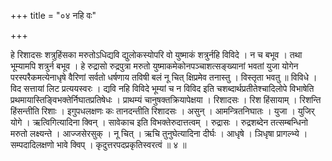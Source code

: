+++
title = "०४ नहि वः"

+++

हे रिशादसः शत्रुहिंसका मरुतोऽधिद्यवि द्युलोकस्योपरि वो युष्माकं शत्रुर्नहि विविदे । न च बभूव । तथा भूम्यामपि शत्रुर्न बभूव । हे रुद्रासो रुद्रपुत्रा मरुतो युष्माकमेकोनपञ्चाशत्सङ्ख्यानां भवतां युजा योगेन परस्परैकमत्येनाधृषे वैरिणां सर्वतो धर्षणाय तविषी बलं नू चित् क्षिप्रमेव तनास्तु । विस्तृता भवतु ॥ विविधे । विद सत्तायां लिट प्रत्ययस्वरः । द्यवि नहि विविदे भूम्यां च न विविद इति चशब्दार्थप्रतीतेश्चादिलोपे विभाषेति प्रथमायास्तिङ्विभक्तेर्निघातप्रतिषेधः । प्राथम्यं चानुषक्तक्रियापेक्षया । रिशादसः । रिश हिंसायाम् । रिशन्ति हिंसन्तीति रिशाः । इगुपधलक्षणः कः तानदन्तीति रिशादसः । असुन् । आमन्त्रितनिघातः । युजा । युजिर् योगे । ऋत्विगित्यादिना क्विन् । सावेकाच इति विभक्तेरुदात्तत्वम् । रुद्रासः । रुद्रशब्देन तत्सम्बन्धिनो मरुतो लक्ष्यन्ते । आज्जसेरसुक् । नू चित् । ऋचि तुनुघेत्यादिना दीर्घः । आधृषे । ञिधृषा प्रागल्भ्ये । सम्पदादिलक्षणो भावे क्विप् । कृदुत्तरपदप्रकृतिस्वरत्वं ॥ ४ ॥
